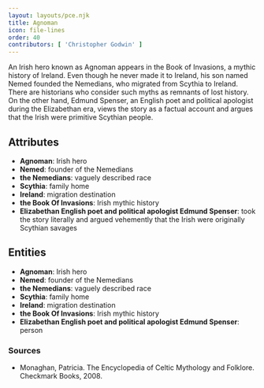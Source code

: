 ```yaml
---
layout: layouts/pce.njk
title: Agnoman
icon: file-lines
order: 40
contributors: [ 'Christopher Godwin' ]
---
```

An Irish hero known as Agnoman appears in the Book of Invasions, a mythic history of Ireland. Even though he never made it to Ireland, his son named Nemed founded the Nemedians, who migrated from Scythia to Ireland. There are historians who consider such myths as remnants of lost history. On the other hand, Edmund Spenser, an English poet and political apologist during the Elizabethan era, views the story as a factual account and argues that the Irish were primitive Scythian people.

## Attributes

- **Agnoman**: Irish hero
- **Nemed**: founder of the Nemedians
- **the Nemedians**: vaguely described race
- **Scythia**: family home
- **Ireland**: migration destination
- **the Book Of Invasions**: Irish mythic history
- **Elizabethan English poet and political apologist Edmund Spenser**: took the story literally and argued vehemently that the Irish were originally Scythian savages

## Entities

- **Agnoman**: Irish hero
- **Nemed**: founder of the Nemedians
- **the Nemedians**: vaguely described race
- **Scythia**: family home
- **Ireland**: migration destination
- **the Book Of Invasions**: Irish mythic history
- **Elizabethan English poet and political apologist Edmund Spenser**: person

### Sources

- Monaghan, Patricia. The Encyclopedia of Celtic Mythology and Folklore. Checkmark Books, 2008.

